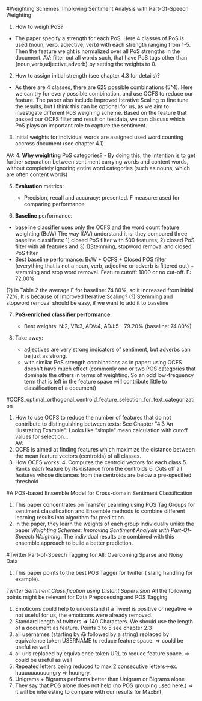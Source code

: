 #Weighting Schemes: Improving Sentiment Analysis with Part-Of-Speech Weighting
1. How to weigh PoS?
- The paper specify a strength for each PoS. Here 4 classes of PoS is used (noun, verb, adjective, verb) with each strength ranging from 1-5. Then the feature weight is normalized over all PoS strengths in the document.
AV: filter out all words such, that have PoS tags other than {noun,verb,adjective,adverb} by setting the weights to 0.

2. How to assign initial strength (see chapter 4.3 for details)?
- As there are 4 classes, there are 625 possible combinations (5^4). Here we can try for every possible combination, and use OCFS to reduce our feature. The paper also include Improved Iterative Scaling to fine tune the results, but I think this can be optional for us, as we aim to investigate different PoS weighing scheme. Based on the feature that passed our OCFS filter and result on testdata, we can discuss which PoS plays an important role to capture the sentiment.
3. Initial weights for individual words are assigned used word counting accross document (see chapter 4.1) 
<!--
RL: If I understood it correctly:

For example: if we have the 2 following documents:
 I-N love-VB cute-ADJ cats-N : Positive
 I-N hate-VB ugly-ADJ dogs-N : Negative

In this example, we have only 5^3 combinations; but we would basically train 5^3 times with the corresponding starting weights (1st classifier ADJ=5, N=4, V=3, ... 125 classifier Adj=1 , N=2, V=5 )  ) and look which one of the starting weights delivered the better results?
AV: this is also how I understand it. If there are any words that get PoS tags that are not N,VB,ADJ or ADV - their weights are set to 0.

We might run into a computing problem if we decide to compute all combinations. Neglecting the testing set with 500 docs, if we split the main dataset (1.6 Million) into
60% Training, 20%Dev, 20%Test => 20% Dev gives 320000 docs, which will make a huge computational difference... In the article, they only use 174 documents to find out the best combination.
Maybe it s not a bad idea to use the dev set with only 500 documents.
-->  

AV: 
4. **Why weighting** PoS categories?
    - By doing this, the intention is to get further separation between sentiment carrying words and content words, without completely ignoring entire word categories (such as nouns, which are often content words)

5. **Evaluation** metrics:
    - Precision, recall and accuracy: presented. F measure: used for comparing performance

6. **Baseline** performance:
- baseline classifier uses only the OCFS and the word count feature weighting (BoW)
The way I(AV) understand it is: they compared three baseline classifiers: 1) closed PoS filter with 500 features; 2) closed PoS filter with all features and 3) 1)Stemming, stopword removal and closed PoS filter
- Best baseline performance: BoW + OCFS + Closed POS filter (everything that is not a noun, verb, adjective or adverb is filtered out) + stemming and stop word removal. Feature cutoff: 1000 or no cut-off. F: 72.00%

(?) in Table 2 the average F for baseline: 74.80%, so it increased from initial 72%. It is because of Improved Iterative Scaling? 
(?) Stemming and stopword removal should be easy, if we want to add it to baseline

7. **PoS-enriched classifier performance**: 
    - Best weights: N:2, VB:3, ADV:4, ADJ:5 - 79.20% (baseline: 74.80%)

8. Take away: 
    - adjectives are very strong indicators of sentiment, but adverbs can be just as strong.
    - with similar PoS strength combinations as in paper: using OCFS doesn't have much effect (commonly one or two POS categories that dominate the others in terms of weighting. So an odd low-frequency term that is left in the feature space will contribute little to classification of a document)

#OCFS_optimal_orthogonal_centroid_feature_selection_for_text_categorization
1. How to use OCFS to reduce the number of features that do not contribute to distinguishing between texts: See Chapter "4.3 An Illustrating Example".
Looks like "simple" mean calculation with cutoff values for selection...  
AV:
2. OCFS is aimed at finding features which maximize the distance between the mean feature vectors (centroids) of all classes.
3. How OCFS works:
    4. Computes the centroid vectors for each class
    5. Ranks each feature by its distance from the centroids
    6. Cuts off all features whose distances from the centroids are below a pre-specified threshold


#A POS-based Ensemble Model for Cross-domain Sentiment Classification
1.  This paper concentrates on Transfer Learning using POS Tag Groups for sentiment classification and Ensemble methods to combine different learning results into algorithm for prediction.
2. In the paper, they learn the weights of each group individually unlike the paper *Weighting Schemes: Improving Sentiment Analysis with Part-Of-Speech Weighting*.
The individual results are combined with this ensemble approach to build a better prediction.
<!--RL: While the cross domain part of this paper is not so interesting in itself, the grouping problematic is interesting for our project(which POS are significant for classification in a general way? how to group them?)
Maybe we could use the grouping from this paper ( J for [adjectives, adverbs] V for [verbs],  N for [nouns], [O the other POS tags] ) with the methodology used in Weighting Schemes: Improving Sentiment Analysis with Part-Of-Speech Weighting
Or even better, only use J for [adjectives, adverbs] V for [verbs],  N for [nouns] to reduce the search of the best combination in Weighting Schemes: Improving Sentiment Analysis with Part-Of-Speech Weighting
-->



#Twitter Part-of-Speech Tagging for All: Overcoming Sparse and Noisy Data
1. This paper points to the best POS Tagger for twitter ( slang handling for example). <!--RL: What I am not sure of => if we need to perform spelling correction before or if the Tagger will be to do that on the fly to assign the right POS-->

*Twitter Sentiment Classification using Distant Supervision*
All the following points might be relevant for Data Prepocessing and POS Tagging
1. Emoticons could help to understand if a Tweet is positive or negative => not useful for us, the emoticons were already removed.
2. Standard length of twitters => 140 Characters. We should use the length of a document as feature.
Points 3 to 5 see chapter 2.3
3. all usernames (starting by @ followed by a string) replaced by equivalence token USERNAME to reduce feature space. => could be useful as well
4. all urls replaced by equivalence token URL to reduce feature space. => could be useful as well
5. Repeated letters being reduced to max 2 consecutive letters=>ex. huuuuuuuuuungry => huungry. <!--RL: This is used in the spelling correction function I pushed.
see chapter 4.2 Results for following points-->
6. Unigrams + Bigrams performs better than Unigram or Bigrams alone <!--RL: SHould we also use Unigram + Bigram as well in step 3 -->
7. They say that POS alone does not help (no POS grouping used here.) => it will be interesting to compare with our results for MaxEnt
